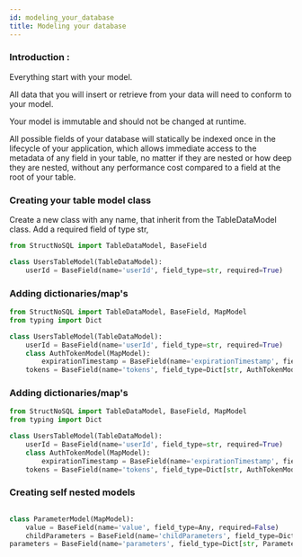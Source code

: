 ```yaml
---
id: modeling_your_database
title: Modeling your database
---
```



### Introduction :

Everything start with your model.

All data that you will insert or retrieve from your data will need to conform to your model.

Your model is immutable and should not be changed at runtime.

All possible fields of your database will statically be indexed once in the lifecycle of your application, which allows
immediate access to the metadata of any field in your table, no matter if they are nested or how deep they are nested, 
without any performance cost compared to a field at the root of your table.


### Creating your table model class

Create a new class with any name, that inherit from the TableDataModel class.
Add a required field of type str, 

```python
from StructNoSQL import TableDataModel, BaseField

class UsersTableModel(TableDataModel):
    userId = BaseField(name='userId', field_type=str, required=True)
```

### Adding dictionaries/map's
```python
from StructNoSQL import TableDataModel, BaseField, MapModel
from typing import Dict

class UsersTableModel(TableDataModel):
    userId = BaseField(name='userId', field_type=str, required=True)
    class AuthTokenModel(MapModel):
        expirationTimestamp = BaseField(name='expirationTimestamp', field_type=int, required=True)
    tokens = BaseField(name='tokens', field_type=Dict[str, AuthTokenModel], key_name='tokenId', required=False)

```

### Adding dictionaries/map's
```python
from StructNoSQL import TableDataModel, BaseField, MapModel
from typing import Dict

class UsersTableModel(TableDataModel):
    userId = BaseField(name='userId', field_type=str, required=True)
    class AuthTokenModel(MapModel):
        expirationTimestamp = BaseField(name='expirationTimestamp', field_type=int, required=True)
    tokens = BaseField(name='tokens', field_type=Dict[str, AuthTokenModel], key_name='tokenId', required=False)

```

### Creating self nested models
```python

class ParameterModel(MapModel):
    value = BaseField(name='value', field_type=Any, required=False)
    childParameters = BaseField(name='childParameters', field_type=Dict[str, ActiveSelf], key_name='childParameterKey{i}', max_nested_depth=8, required=False)
parameters = BaseField(name='parameters', field_type=Dict[str, ParameterModel], key_name='parameterKey', required=False)

```
